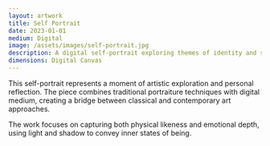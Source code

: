 ```yaml
---
layout: artwork
title: Self Portrait
date: 2023-01-01
medium: Digital
image: /assets/images/self-portrait.jpg
description: A digital self-portrait exploring themes of identity and self-reflection. This piece was created during a period of introspection and artistic growth.
dimensions: Digital Canvas
---
```


This self-portrait represents a moment of artistic exploration and personal reflection. The piece combines traditional portraiture techniques with digital medium, creating a bridge between classical and contemporary art approaches.

The work focuses on capturing both physical likeness and emotional depth, using light and shadow to convey inner states of being.